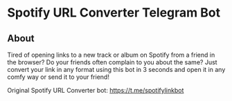 # Spotify URL Converter Telegram Bot

## About

Tired of opening links to a new track or album on Spotify from a friend in the browser? Do your friends often complain to you about the same? Just convert your link in any format using this bot in 3 seconds and open it in any comfy way or send it to your friend!

Original Spotify URL Converter bot: https://t.me/spotifylinkbot